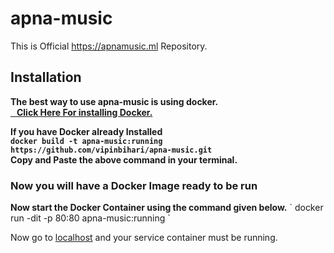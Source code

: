 # apna-music
This is Official https://apnamusic.ml Repository.
<h2>Installation </h2>
  <b>The best way to use apna-music is using docker.</br><a href='https://docs.docker.com/install/'>&nbsp;&nbsp;&nbsp;Click Here For installing Docker.</a> </b></br>
  
<b>If you have Docker already Installed 
<br/>`docker build -t apna-music:running https://github.com/vipinbihari/apna-music.git`
  <br/>Copy and Paste the above command in your terminal.
</b>
<h3>Now you will have a Docker Image ready to be run</h3>
<b>Now start the Docker Container using the command given below.</b>
`
docker run -dit -p 80:80 apna-music:running
`
<p>Now go to <a href="http://localhost">localhost</a> and your service container must be running.</p>
